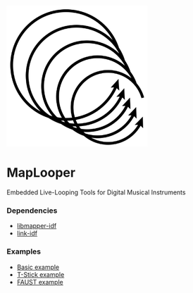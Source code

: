 <img src="https://github.com/mathiasbredholt/MapLooper-misc/blob/master/MapLooper-logo.svg" width="320">

# MapLooper
Embedded Live-Looping Tools for Digital Musical Instruments

### Dependencies
- [libmapper-idf](https://github.com/mathiasbredholt/libmapper-idf)
- [link-idf](https://github.com/mathiasbredholt/link-idf)


### Examples
- [Basic example](https://github.com/mathiasbredholt/MapLooper-example)
- [T-Stick example](https://github.com/mathiasbredholt/MapLooper-example)
- [FAUST example](https://github.com/mathiasbredholt/MapLooper-faust)
